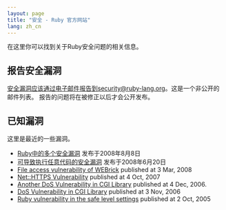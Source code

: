 ```yaml
---
layout: page
title: "安全 - Ruby 官方网站"
lang: zh_cn
---
```


在这里你可以找到关于Ruby安全问题的相关信息。

## 报告安全漏洞

安全漏洞应该通过电子邮件报告到security@ruby-lang.org。这是一个非公开的邮件列表。 报告的问题将在被修正以后才会公开发布。

## 已知漏洞

这里是最近的一些漏洞。

* [Ruby中的多个安全漏洞](/zh_CN/news/2008/08/08/multiple-vulnerabilities-in-ruby/)
  发布于2008年8月8日
* [可导致执行任意代码的安全漏洞](/zh_CN/news/2008/07/01/arbitrary-code-execution-vulnerabilities/)
  发布于2008年6月20日
* [File access vulnerability of
  WEBrick](/en/news/2008/03/03/webrick-file-access-vulnerability/)
  published at 3 Mar, 2008
* [Net::HTTPS
  Vulnerability](/en/news/2007/10/04/net-https-vulnerability/) published
  at 4 Oct, 2007
* [Another DoS Vulnerability in CGI
  Library](/en/news/2006/12/04/another-dos-vulnerability-in-cgi-library/)
  published at 4 Dec, 2006.
* [DoS Vulnerability in CGI Library](/en/news/2006/11/03/CVE-2006-5467/)
  published at 3 Nov, 2006
* [Ruby vulnerability in the safe level
  settings](/en/news/2005/10/03/ruby-vulnerability-in-the-safe-level-settings/)
  published at 2 Oct, 2005

